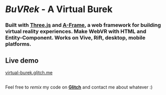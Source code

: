 # *BuVRek* - A Virtual Burek

### Built with [Three.js](https://threejs.org/) and [A-Frame](https://aframe.io), a web framework for building virtual reality experiences. Make WebVR with HTML and Entity-Component. Works on Vive, Rift, desktop, mobile platforms.



## Live demo
[virtual-burek.glitch.me](https://virtual-burek.glitch.me)

## 
Feel free to *remix* my code on **[Glitch](https://glitch.com/edit/#!/virtual-burek)** and contact me about whatever :)